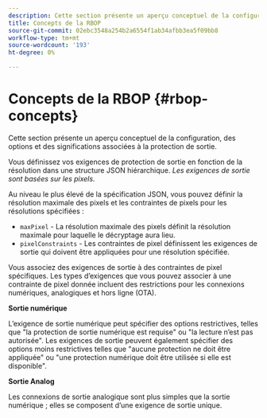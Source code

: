 ```yaml
---
description: Cette section présente un aperçu conceptuel de la configuration, des options et des significations associées à la protection de sortie.
title: Concepts de la RBOP
source-git-commit: 02ebc3548a254b2a6554f1ab34afbb3ea5f09bb8
workflow-type: tm+mt
source-wordcount: '193'
ht-degree: 0%

---
```


# Concepts de la RBOP {#rbop-concepts}

Cette section présente un aperçu conceptuel de la configuration, des options et des significations associées à la protection de sortie.

Vous définissez vos exigences de protection de sortie en fonction de la résolution dans une structure JSON hiérarchique. *Les exigences de sortie sont basées sur les pixels.*

Au niveau le plus élevé de la spécification JSON, vous pouvez définir la résolution maximale des pixels et les contraintes de pixels pour les résolutions spécifiées :

* `maxPixel` - La résolution maximale des pixels définit la résolution maximale pour laquelle le décryptage aura lieu.
* `pixelConstraints` - Les contraintes de pixel définissent les exigences de sortie qui doivent être appliquées pour une résolution spécifiée.

Vous associez des exigences de sortie à des contraintes de pixel spécifiques. Les types d’exigences que vous pouvez associer à une contrainte de pixel donnée incluent des restrictions pour les connexions numériques, analogiques et hors ligne (OTA).

**Sortie numérique**

L’exigence de sortie numérique peut spécifier des options restrictives, telles que &quot;la protection de sortie numérique est requise&quot; ou &quot;la lecture n’est pas autorisée&quot;. Les exigences de sortie peuvent également spécifier des options moins restrictives telles que &quot;aucune protection ne doit être appliquée&quot; ou &quot;une protection numérique doit être utilisée si elle est disponible&quot;.

**Sortie Analog**

Les connexions de sortie analogique sont plus simples que la sortie numérique ; elles se composent d’une exigence de sortie unique.
